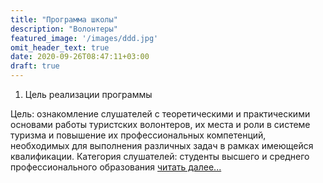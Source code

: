 ```yaml
---
title: "Программа школы"
description: "Волонтеры"
featured_image: '/images/ddd.jpg'
omit_header_text: true
date: 2020-09-26T08:47:11+03:00
draft: true
---
```


1. Цель реализации программы

Цель: ознакомление слушателей с теоретическими и практическими основами работы туристских волонтеров, их места и роли в системе туризма и повышение их профессиональных компетенций, необходимых для выполнения различных задач в рамках имеющейся квалификации. 
Категория слушателей: студенты высшего и среднего профессионального образования 
[читать далее...](https://drive.google.com/file/d/1IEjgLbTlBufqQinJHqG3XIGvkZPb0-jk/view?usp=sharing "Программа ШТВ 2020")
